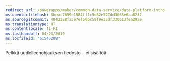 ```yaml
---
redirect_url: /powerapps/maker/common-data-service/data-platform-intro
ms.openlocfilehash: 3beac7659e1584ff1c5d32e527dd3068e6aa8232
ms.sourcegitcommit: 4042388fa5e7ef50bc59f9e35df330613fea29ae
ms.translationtype: HT
ms.contentlocale: fi-FI
ms.lasthandoff: 04/23/2019
ms.locfileid: "61545208"
---
```

Pelkkä uudelleenohjauksen tiedosto - ei sisältöä